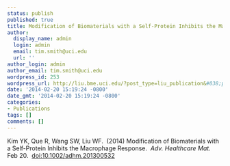 ```yaml
---
status: publish
published: true
title: Modification of Biomaterials with a Self-Protein Inhibits the Macrophage Response
author:
  display_name: admin
  login: admin
  email: tim.smith@uci.edu
  url: ''
author_login: admin
author_email: tim.smith@uci.edu
wordpress_id: 253
wordpress_url: http://liu.bme.uci.edu/?post_type=liu_publication&#038;p=253
date: '2014-02-20 15:19:24 -0800'
date_gmt: '2014-02-20 15:19:24 -0800'
categories:
- Publications
tags: []
comments: []
---
```

<p class="p1"><span class="s1">Kim YK, Que R, Wang SW, Liu WF.</span> &nbsp;(2014) Modification of Biomaterials with a Self-Protein Inhibits the Macrophage Response.&nbsp; <i>Adv. Healthcare Mat.&nbsp; </i>Feb 20. &nbsp;<a href="http://dx.doi.org/10.1002/adhm.201300532">doi:10.1002/adhm.201300532</a></p>
